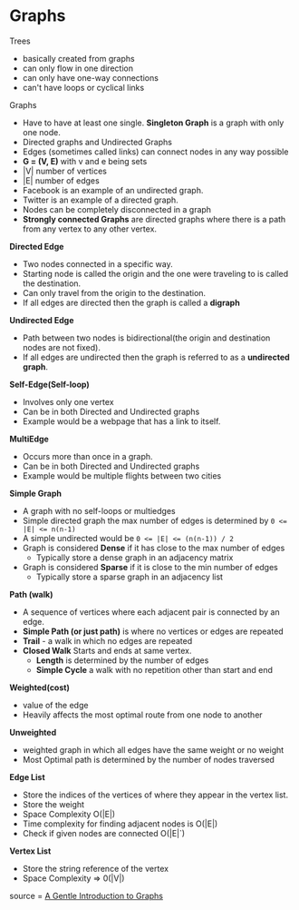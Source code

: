 # Graphs
Trees
+ basically created from graphs
+ can only flow in one direction
+ can only have one-way connections
+ can't have loops or cyclical links

Graphs
+ Have to have at least one single. **Singleton Graph** is a graph with only one node.
+ Directed graphs and Undirected Graphs
+ Edges (sometimes called links) can connect nodes in any way possible
+ **G = (V, E)** with v and e being sets
+ |V| number of vertices
+ |E| number of edges
+ Facebook is an example of an undirected graph.
+ Twitter is an example of a directed graph.
+ Nodes can be completely disconnected in a graph
+ **Strongly connected Graphs** are directed graphs where there is a path from any vertex to any other vertex.

**Directed Edge**
+ Two nodes connected in a specific way.
+ Starting node is called the origin and the one were traveling to is called the destination.
+ Can only travel from the origin to the destination.
+ If all edges are directed then the graph is called a **digraph**

**Undirected Edge**
+ Path between two nodes is bidirectional(the origin and destination nodes are not fixed).
+ If all edges are undirected then the graph is referred to as a **undirected graph**.

**Self-Edge(Self-loop)**
  + Involves only one vertex
  + Can be in both Directed and Undirected graphs
  + Example would be a webpage that has a link to itself.

**MultiEdge**
  + Occurs more than once in a graph.
  + Can be in both Directed and Undirected graphs
  + Example would be multiple flights between two cities

**Simple Graph**
  + A graph with no self-loops or multiedges
  + Simple directed graph the max number of edges is determined by `0 <= |E| <= n(n-1)`
  + A simple undirected would be `0 <= |E| <= (n(n-1)) / 2`
  + Graph is considered **Dense** if it has close to the max number of edges
    + Typically store a dense graph in an adjacency matrix
  + Graph is considered **Sparse** if it is close to the min number of edges
    + Typically store a sparse graph in an adjacency list

**Path (walk)**
  + A sequence of vertices where each adjacent pair is connected by an edge.
  + **Simple Path (or just path)** is where no vertices or edges are repeated
  + **Trail** - a walk in which no edges are repeated
  + **Closed Walk** Starts and ends at same vertex.
    + **Length** is determined by the number of edges
    + **Simple Cycle** a walk with no repetition other than start and end

**Weighted(cost)**
+ value of the edge
+ Heavily affects the most optimal route from one node to another

**Unweighted**
+ weighted graph in which all edges have the same weight or no weight
+ Most Optimal path is determined by the number of nodes traversed

**Edge List**
+ Store the indices of the vertices of where they appear in the vertex list.
+ Store the weight
+ Space Complexity O(|E|)
+ Time complexity for finding adjacent nodes is O(|E|)
+ Check if given nodes are connected O(|E|`)


**Vertex List**
+ Store the string reference of the vertex
+ Space Complexity => 0(|V|)


source = [A Gentle Introduction to Graphs](https://medium.com/basecs/a-gentle-introduction-to-graph-theory-77969829ead8)